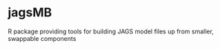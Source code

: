 # jagsMB
 R package providing tools for building JAGS model files up from smaller, swappable components
